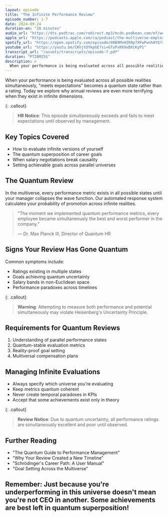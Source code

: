 ```yaml
---
layout: episode
title: "The Infinite Performance Review"
episode_number: 1-7
date: 2024-09-24
duration-en: "28 minutes"
audio_url: "https://dts.podtrac.com/redirect.mp3/mcdn.podbean.com/mf/web/qu8puqpsa2afb4vq/Episode_7_-_The_Infinite_Performance_Review7sdbx.mp3"
apple_url: "https://podcasts.apple.com/ca/podcast/the-multiverse-employee-handbook/id1764134739?i=1000670499930"
spotify_url: "https://open.spotify.com/episode/6RB9MvHIR9p7XFwPwnhAYQ?si=l_x6r06sQZyVmN9medbYxg"
youtube_url: "https://youtu.be/CKhjtOYkpGE?si=GTuPxRX9xBXcKyP1"
transcript_url: "/assets/transcripts/episode-7.pdf"
duration: "PT28M25S"
description: >
  When your performance is being evaluated across all possible realities simultaneously, "meets expectations" becomes a quantum state rather than a rating. Today we explore why annual reviews are even more terrifying when they exist in infinite dimensions.
---
```


When your performance is being evaluated across all possible realities simultaneously, "meets expectations" becomes a quantum state rather than a rating. Today we explore why annual reviews are even more terrifying when they exist in infinite dimensions.

{: .callout}
> **HR Notice**: This episode simultaneously exceeds and fails to meet
> expectations until observed by management.

## Key Topics Covered
* How to evaluate infinite versions of yourself
* The quantum superposition of career goals
* When salary negotiations break causality
* Setting achievable goals across parallel universes

## The Quantum Review
In the multiverse, every performance metric exists in all possible states until your manager collapses the wave function. Our automated response system calculates your probability of promotion across infinite realities.

> "The moment we implemented quantum performance metrics, every employee
> became simultaneously the best and worst performer in the company."
>
> — Dr. Max Planck III, Director of Quantum HR

## Signs Your Review Has Gone Quantum
Common symptoms include:
* Ratings existing in multiple states
* Goals achieving quantum uncertainty
* Salary bands in non-Euclidean space
* Performance paradoxes across timelines

{: .callout}
> **Warning**: Attempting to measure both performance and potential
> simultaneously may violate Heisenberg's Uncertainty Principle.

## Requirements for Quantum Reviews
1. Understanding of parallel performance states
2. Quantum-stable evaluation metrics
3. Reality-proof goal setting
4. Multiversal compensation plans

## Managing Infinite Evaluations
* Always specify which universe you're evaluating
* Keep metrics quantum coherent
* Never create temporal paradoxes in KPIs
* Accept that some achievements exist only in theory

{: .callout}
> **Review Notice**: Due to quantum uncertainty, all performance ratings are
> simultaneously excellent and poor until observed.

## Further Reading
* "The Quantum Guide to Performance Management"
* "Why Your Review Created a New Timeline"
* "Schrödinger's Career Path: A User Manual"
* "Goal Setting Across the Multiverse"

Remember: Just because you're underperforming in this universe doesn't mean
you're not CEO in another. Some achievements are best left in quantum
superposition!
---
